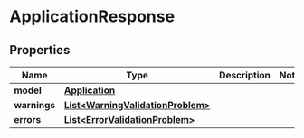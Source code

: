 

# ApplicationResponse


## Properties

Name | Type | Description | Notes
------------ | ------------- | ------------- | -------------
**model** | [**Application**](Application.md) |  | 
**warnings** | [**List&lt;WarningValidationProblem&gt;**](WarningValidationProblem.md) |  | 
**errors** | [**List&lt;ErrorValidationProblem&gt;**](ErrorValidationProblem.md) |  | 



